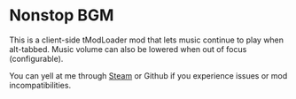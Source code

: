 # Nonstop BGM

This is a client-side tModLoader mod that lets music continue to play when alt-tabbed. Music volume can also be lowered when out of focus (configurable).

You can yell at me through [Steam](https://steamcommunity.com/sharedfiles/filedetails/?id=3462926470) or Github if you experience issues or mod incompatibilities.
